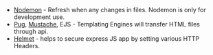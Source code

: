 - [Nodemon](https://www.npmjs.com/package/nodemon) - Refresh when any changes in files. Nodemon is only for development use.
- [Pug](https://www.npmjs.com/package/pug), [Mustache](https://www.npmjs.com/package/mustache), EJS - Templating Engines will transfer HTML files through api.
- [Helmet](https://www.npmjs.com/package/helmet) - helps to secure express JS app by setting various HTTP Headers.